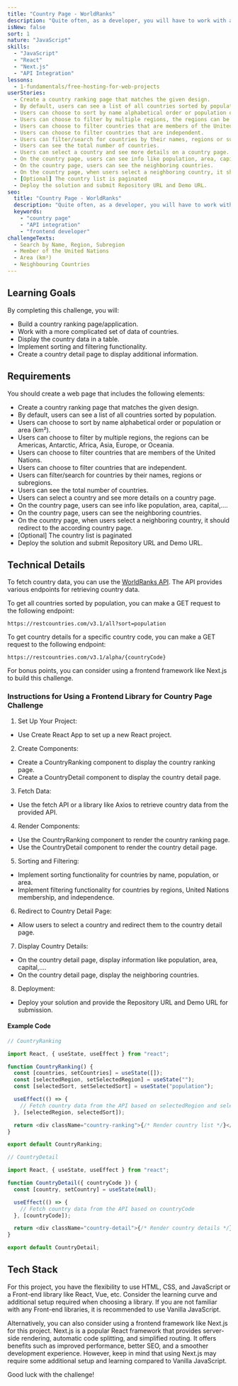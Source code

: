 ```yaml
---
title: "Country Page - WorldRanks"
description: "Quite often, as a developer, you will have to work with a larger amount of data. In this challenge, you will work with a more complicated set of data of countries and display it in a table."
isNew: false
sort: 1
nature: "JavaScript"
skills:
  - "JavaScript"
  - "React"
  - "Next.js"
  - "API Integration"
lessons:
  - 1-fundamentals/free-hosting-for-web-projects
userStories:
  - Create a country ranking page that matches the given design.
  - By default, users can see a list of all countries sorted by population.
  - Users can choose to sort by name alphabetical order or population or area (km²).
  - Users can choose to filter by multiple regions, the regions can be Americas, Antarctic, Africa, Asia, Europe, or Oceania.
  - Users can choose to filter countries that are members of the United Nations.
  - Users can choose to filter countries that are independent.
  - Users can filter/search for countries by their names, regions or subregions.
  - Users can see the total number of countries.
  - Users can select a country and see more details on a country page.
  - On the country page, users can see info like population, area, capital,....
  - On the country page, users can see the neighboring countries.
  - On the country page, when users select a neighboring country, it should redirect to the according country page.
  - [Optional] The country list is paginated
  - Deploy the solution and submit Repository URL and Demo URL.
seo:
  title: "Country Page - WorldRanks"
  description: "Quite often, as a developer, you will have to work with a larger amount of data. In this challenge, you will work with a more complicated set of data of countries and display it in a table."
  keywords:
    - "country page"
    - "API integration"
    - "frontend developer"
challengeTexts:
  - Search by Name, Region, Subregion
  - Member of the United Nations
  - Area (km²)
  - Neighbouring Countries
---
```


## Learning Goals

By completing this challenge, you will:

- Build a country ranking page/application.
- Work with a more complicated set of data of countries.
- Display the country data in a table.
- Implement sorting and filtering functionality.
- Create a country detail page to display additional information.

## Requirements

You should create a web page that includes the following elements:

- Create a country ranking page that matches the given design.
- By default, users can see a list of all countries sorted by population.
- Users can choose to sort by name alphabetical order or population or area (km²).
- Users can choose to filter by multiple regions, the regions can be Americas, Antarctic, Africa, Asia, Europe, or Oceania.
- Users can choose to filter countries that are members of the United Nations.
- Users can choose to filter countries that are independent.
- Users can filter/search for countries by their names, regions or subregions.
- Users can see the total number of countries.
- Users can select a country and see more details on a country page.
- On the country page, users can see info like population, area, capital,....
- On the country page, users can see the neighboring countries.
- On the country page, when users select a neighboring country, it should redirect to the according country page.
- [Optional] The country list is paginated
- Deploy the solution and submit Repository URL and Demo URL.

## Technical Details

To fetch country data, you can use the [WorldRanks API](https://restcountries.com/). The API provides various endpoints for retrieving country data.

To get all countries sorted by population, you can make a GET request to the following endpoint:

```
https://restcountries.com/v3.1/all?sort=population
```

To get country details for a specific country code, you can make a GET request to the following endpoint:

```
https://restcountries.com/v3.1/alpha/{countryCode}
```

For bonus points, you can consider using a frontend framework like Next.js to build this challenge.

### Instructions for Using a Frontend Library for Country Page Challenge

1. Set Up Your Project:

- Use Create React App to set up a new React project.

2. Create Components:

- Create a CountryRanking component to display the country ranking page.
- Create a CountryDetail component to display the country detail page.

3. Fetch Data:

- Use the fetch API or a library like Axios to retrieve country data from the provided API.

4. Render Components:

- Use the CountryRanking component to render the country ranking page.
- Use the CountryDetail component to render the country detail page.

5. Sorting and Filtering:

- Implement sorting functionality for countries by name, population, or area.
- Implement filtering functionality for countries by regions, United Nations membership, and independence.

6. Redirect to Country Detail Page:

- Allow users to select a country and redirect them to the country detail page.

7. Display Country Details:

- On the country detail page, display information like population, area, capital,....
- On the country detail page, display the neighboring countries.

8. Deployment:

- Deploy your solution and provide the Repository URL and Demo URL for submission.

#### Example Code

```js
// CountryRanking

import React, { useState, useEffect } from "react";

function CountryRanking() {
  const [countries, setCountries] = useState([]);
  const [selectedRegion, setSelectedRegion] = useState("");
  const [selectedSort, setSelectedSort] = useState("population");

  useEffect(() => {
    // Fetch country data from the API based on selectedRegion and selectedSort
  }, [selectedRegion, selectedSort]);

  return <div className="country-ranking">{/* Render country list */}</div>;
}

export default CountryRanking;
```

```js
// CountryDetail

import React, { useState, useEffect } from "react";

function CountryDetail({ countryCode }) {
  const [country, setCountry] = useState(null);

  useEffect(() => {
    // Fetch country data from the API based on countryCode
  }, [countryCode]);

  return <div className="country-detail">{/* Render country details */}</div>;
}

export default CountryDetail;
```

## Tech Stack

For this project, you have the flexibility to use HTML, CSS, and JavaScript or a Front-end library like React, Vue, etc. Consider the learning curve and additional setup required when choosing a library. If you are not familiar with any Front-end libraries, it is recommended to use Vanilla JavaScript.

Alternatively, you can also consider using a frontend framework like Next.js for this project. Next.js is a popular React framework that provides server-side rendering, automatic code splitting, and simplified routing. It offers benefits such as improved performance, better SEO, and a smoother development experience. However, keep in mind that using Next.js may require some additional setup and learning compared to Vanilla JavaScript.

Good luck with the challenge!
